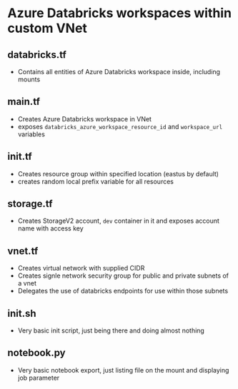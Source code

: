 # Azure Databricks workspaces within custom VNet

## databricks.tf

* Contains all entities of Azure Databricks workspace inside, including mounts

## main.tf

* Creates Azure Databricks workspace in VNet
* exposes `databricks_azure_workspace_resource_id` and `workspace_url` variables

## init.tf

* Creates resource group within specified location (eastus by default)
* creates random local prefix variable for all resources

## storage.tf

* Creates StorageV2 account, `dev` container in it and exposes account name with access key

## vnet.tf

* Creates virtual network with supplied CIDR
* Creates signle network security group for public and private subnets of a vnet
* Delegates the use of databricks endpoints for use within those subnets

## init.sh

* Very basic init script, just being there and doing almost nothing

## notebook.py

* Very basic notebook export, just listing file on the mount and displaying job parameter